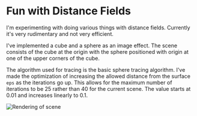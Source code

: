 # Fun with Distance Fields
I'm experimenting with doing various things with distance fields. Currently it's very rudimentary and not very efficient.

I've implemented a cube and a sphere as an image effect. The scene consists of the cube at the origin with the sphere positioned with origin at one of the upper corners of the cube.

The algorithm used for tracing is the basic sphere tracing algorithm. I've made the optimization of increasing the allowed distance from the surface `eps` as the iterations go up. This allows for the maximum number of iterations to be 25 rather than 40 for the current scene. The value starts at 0.01 and increases linearly to 0.1.

![Rendering of scene](http://i.imgur.com/OOXeT2q.png)

